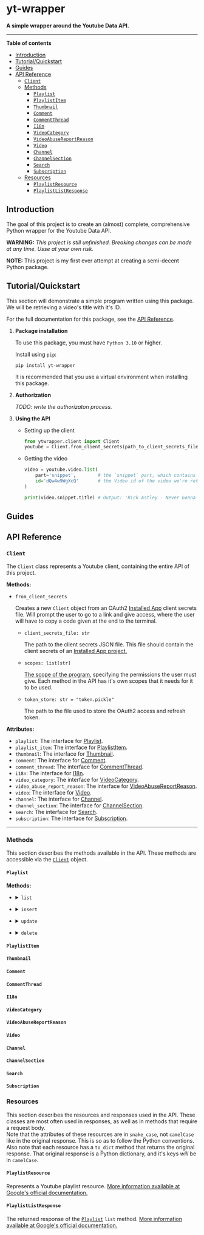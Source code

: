 # yt-wrapper <!-- omit in toc -->
**A simple wrapper around the Youtube Data API.**
***

**Table of contents**
- [Introduction](#introduction)
- [Tutorial/Quickstart](#tutorialquickstart)
- [Guides](#guides)
- [API Reference](#api-reference)
  - [`Client`](#client)
  - [Methods](#methods)
    - [`Playlist`](#playlist)
    - [`PlaylistItem`](#playlistitem)
    - [`Thumbnail`](#thumbnail)
    - [`Comment`](#comment)
    - [`CommentThread`](#commentthread)
    - [`I18n`](#i18n)
    - [`VideoCategory`](#videocategory)
    - [`VideoAbuseReportReason`](#videoabusereportreason)
    - [`Video`](#video)
    - [`Channel`](#channel)
    - [`ChannelSection`](#channelsection)
    - [`Search`](#search)
    - [`Subscription`](#subscription)
  - [Resources](#resources)
    - [`PlaylistResource`](#playlistresource)
    - [`PlaylistListResponse`](#playlistlistresponse)

## Introduction
The goal of this project is to create an (almost) complete, comprehensive Python wrapper for the Youtube Data API. 

**WARNING:** *This project is still unfinished. Breaking changes can be made at any time. Usse at your own risk.*

**NOTE:** This project is my first ever attempt at creating a semi-decent Python package.
## Tutorial/Quickstart 

This section will demonstrate a simple program written using this package. We will be retrieving a video's title with it's ID.

For the full documentation for this package, see the [API Reference](#api-reference).  

1. **Package installation** 
   
    To use this package, you must have `Python 3.10` or higher.

    Install using `pip`:
    ```
    pip install yt-wrapper
    ```
    It is recommended that you use a virtual environment when installing this package.

2. **Authorization**

    *TODO: write the authorizaton process.*

3. **Using the API**
    
    - Setting up the client  

        ```python
        from ytwrapper.client import Client
        youtube = Client.from_client_secrets(path_to_client_secrets_file, scopes=['https://www.googleapis.com/auth/youtube.readonly'])
        ```
    - Getting the video

        ```python
        video = youtube.video.list(
            part='snippet',        # the `snippet` part, which contains the video titles
            id='dQw4w9WgXcQ'       # the Video id of the video we're retrieving
        )

        print(video.snippet.title) # Output: 'Rick Astley - Never Gonna Give You Up (Official Music Video)'
        ```

## Guides

## API Reference

### `Client`
The `Client` class represents a Youtube client, containing the entire API of this project.

**Methods:**
- `from_client_secrets` 
    
    Creates a new `Client` object from an OAuth2 [Installed App](https://developers.google.com/youtube/v3/guides/auth/installed-apps) client secrets file. Will prompt the user to go to a link and give access, where the user will have to copy a code given at the end to the terminal.
    - `client_secrets_file: str`
        
        The path to the client secrets JSON file. This file should contain the client secrets of an [Installed App project.](https://developers.google.com/youtube/v3/guides/auth/installed-apps)
    - `scopes: list[str]`

        [The scope of the program](https://developers.google.com/youtube/v3/guides/auth/installed-apps#identify-access-scopes), specifying the permissions the user must give. Each method in the API has it's own scopes that it needs for it to be used.
    - `token_store: str = "token.pickle"`

        The path to the file used to store the OAuth2 access and refresh token.

**Attributes:**
- `playlist`: The interface for [Playlist](#playlist).
- `playlist_item`: The interface for [PlaylistItem](#playlistitem).
- `thumbnail`: The interface for [Thumbnail](#thumbnail).
- `comment`: The interface for [Comment](#comment).
- `comment_thread`: The interface for [CommentThread](#commentthread).
- `i18n`: The interface for [I18n](#i18n).
- `video_category`: The interface for [VideoCategory](#videocategry).
- `video_abuse_report_reason`: The interface for [VideoAbuseReportReason](#videoabusereportreason).
- `video`: The interface for [Video](#video).
- `channel`: The interface for [Channel](#channel).
- `channel_section`: The interface for [ChannelSection](#channelsection).
- `search`: The interface for [Search](#search).
- `subscription`: The interface for [Subscription](#subscription).

***
### Methods

This section describes the methods available in the API. These methods are accessible via the [`Client`](#client) object.
#### `Playlist`
**Methods:**
- <details> <summary><code>list</code></summary> 

    Returns a collection of playlists.  
    **Required** parameters:
    - `part: PlaylistPartType` 
  
        `part` specifies what properties will be returned by the request.  
        Valid values include:
        - 'content_details'
        - 'localizations'
        - 'player'
        - 'snippet'
        - 'status'

    **Filters** (specify exactly one):
    - `id: list[str]|str` 

        The playlist ID/list of playlist IDs that will be returned.
    - `channel_id: str` 

        Specifies a channel ID whose playlists will be returned.
    - `mine: bool`

        Specifies that the API should retrieve the playlists of the authorised user.
    
    **Optional** parameters:
    - `max_results: int`

        The maximum amount of items that will be returned.

    - `page_token: str`

        Identifies a specific page in the result set that should be returned. The `next_page_token` and `prev_page_token` are available in the returned list response for this parameter.
    - `on_behalf_of_content_owner: str`

    [Reference](https://developers.google.com/youtube/v3/docs/playlists/list)
</details>

- <details> <summary><code>insert</code></summary> 

    Creates a playlist.  
    **Required** parameters:
    - `body: PlaylistResource`

        The [`PlaylistResource`](#playlistresource) which specifies the details of this playlist.  
        **Values you are able to set**:
        - `snippet.title` (Required)
        - `snippet.description`
        - `snippet.privacy_status`
    - `part: PlaylistPartType`

        Identifies the attributes the method will set, and the attributes included in the response.
    - `on_behalf_of_content_owner: str`

    [Reference](https://developers.google.com/youtube/v3/docs/playlists/insert)
</details>

- <details> <summary><code>update</code></summary> 

    Updates a playlist.  
    **Required** parameters:
    - `body: PlaylistResource`

        The [`PlaylistResource`](#playlistresource) which specifies the details of this playlist.  
        **Values you are able to set**:
        - `id` (Required)
        - Otherwise, same as the above `insert` method.
    - `part: PlaylistPartType`

        Identifies the attributes the method will set, and the attributes included in the response.
    - `on_behalf_of_content_owner: str`

    [Reference](https://developers.google.com/youtube/v3/docs/playlists/update)
</details>

- <details> <summary><code>delete</code></summary> 

    Deletes a playlist.  
    **Required** parameters:
    - `playlist_id: str`

        The ID of the Playlist that will be deleted.
    - `on_behalf_of_content_owner: str`

    [Reference](https://developers.google.com/youtube/v3/docs/playlists/delete)
</details>

#### `PlaylistItem`
#### `Thumbnail`
#### `Comment`
#### `CommentThread`
#### `I18n`
#### `VideoCategory`
#### `VideoAbuseReportReason`
#### `Video`
#### `Channel`
#### `ChannelSection`
#### `Search`
#### `Subscription`

### Resources

This section describes the resources and responses used in the API. These classes are most often used in responses, as well as in methods that require a request body.  
Note that the attributes of these resources are in `snake_case`, not `camelCase` like in the original response. This is so as to follow the Python conventions.  
Also note that each resource has a `to_dict` method that returns the original response. That original response is a Python dictionary, and it's keys *will* be in `camelCase`. 
#### `PlaylistResource`

Represents a Youtube playlist resource. [More information available at Google's official documentation.](https://developers.google.com/youtube/v3/docs/playlists)
#### `PlaylistListResponse`

The returned response of the [`Playlist`](#playlist) `list` method. [More information available at Google's official documentation.](https://developers.google.com/youtube/v3/docs/playlists/list#response)
